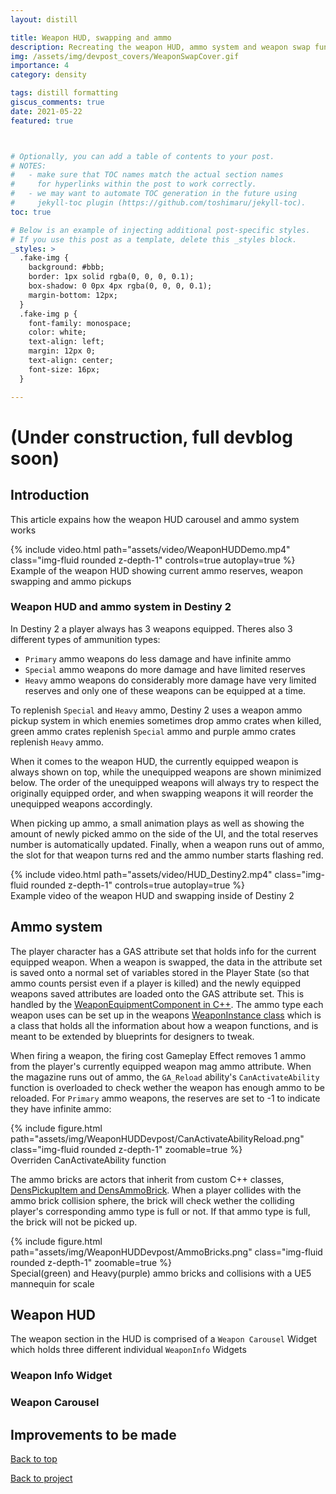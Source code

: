 ```yaml
---
layout: distill

title: Weapon HUD, swapping and ammo 
description: Recreating the weapon HUD, ammo system and weapon swap functionality
img: /assets/img/devpost_covers/WeaponSwapCover.gif
importance: 4
category: density

tags: distill formatting
giscus_comments: true
date: 2021-05-22
featured: true



# Optionally, you can add a table of contents to your post.
# NOTES:
#   - make sure that TOC names match the actual section names
#     for hyperlinks within the post to work correctly.
#   - we may want to automate TOC generation in the future using
#     jekyll-toc plugin (https://github.com/toshimaru/jekyll-toc).
toc: true

# Below is an example of injecting additional post-specific styles.
# If you use this post as a template, delete this _styles block.
_styles: >
  .fake-img {
    background: #bbb;
    border: 1px solid rgba(0, 0, 0, 0.1);
    box-shadow: 0 0px 4px rgba(0, 0, 0, 0.1);
    margin-bottom: 12px;
  }
  .fake-img p {
    font-family: monospace;
    color: white;
    text-align: left;
    margin: 12px 0;
    text-align: center;
    font-size: 16px;
  }

---
```

# (Under construction, full devblog soon)

## Introduction

This article expains how the weapon HUD carousel and ammo system works

<div class="l-body">
        {% include video.html path="assets/video/WeaponHUDDemo.mp4" class="img-fluid rounded z-depth-1" controls=true autoplay=true %}
</div>
<div class="caption">
    Example of the weapon HUD showing current ammo reserves, weapon swapping and ammo pickups
</div>



### Weapon HUD and ammo system in Destiny 2

In Destiny 2 a player always has 3 weapons equipped. Theres also 3 different types of ammunition types:

- `Primary` ammo weapons do less damage and have infinite ammo
- `Special` ammo weapons do more damage and have limited reserves
- `Heavy` ammo weapons do considerably more damage have very limited reserves and only one of these weapons can be equipped at a time.

To replenish `Special` and `Heavy` ammo, Destiny 2 uses a weapon ammo pickup system in which enemies sometimes drop ammo crates when killed, green ammo crates replenish `Special` ammo and purple ammo crates replenish `Heavy` ammo.

When it comes to the weapon HUD, the currently equipped weapon is always shown on top, while the unequipped weapons are shown minimized below. The order of the unequipped weapons will always try to respect the originally equipped order, and when swapping weapons it will reorder the unequipped weapons accordingly.

When picking up ammo, a small animation plays as well as showing the amount of newly picked ammo on the side of the UI, and the total reserves number is automatically updated. Finally, when a weapon runs out of ammo, the slot for that weapon turns red and the ammo number starts flashing red.

<div class="l-body">
        {% include video.html path="assets/video/HUD_Destiny2.mp4" class="img-fluid rounded z-depth-1" controls=true autoplay=true %}
</div>
<div class="caption">
    Example video of the weapon HUD and swapping inside of Destiny 2
</div>

## Ammo system
The player character has a GAS attribute set that holds info for the current equipped weapon. When a weapon is swapped, the data in the attribute set is saved onto a normal set of variables stored in the Player State (so that ammo counts persist even if a player is killed) and the newly equipped weapons saved attributes are loaded onto the GAS attribute set. This is handled by the [WeaponEquipmentComponent in C++](https://github.com/danimtz/DensityUE5/blob/master/Source/Density/Characters/PlayerCharacters/DensWeaponEquipmentComponent.h). The ammo type each weapon uses can be set up in the weapons [WeaponInstance class](https://github.com/danimtz/DensityUE5/blob/master/Source/Density/Weapons/DensWeaponInstance.h) which is a class that holds all the information about how a weapon functions, and is meant to be extended by blueprints for designers to tweak.

When firing a weapon, the firing cost Gameplay Effect removes 1 ammo from the player's currently equipped weapon mag ammo attribute. When the magazine runs out of ammo, the `GA_Reload` ability's `CanActivateAbility` function is overloaded to check wether the weapon has enough ammo to be reloaded. For `Primary` ammo weapons, the reserves are set to -1 to indicate they have infinite ammo:
<div class="l-body">
  {% include figure.html path="assets/img/WeaponHUDDevpost/CanActivateAbilityReload.png" class="img-fluid rounded z-depth-1" zoomable=true %}
</div>
<div class="caption">
    Overriden CanActivateAbility function
</div>


The ammo bricks are actors that inherit from custom C++ classes, [DensPickupItem and DensAmmoBrick](https://github.com/danimtz/DensityUE5/tree/master/Source/Density/Items). When a player collides with the ammo brick collision sphere, the brick will check wether the colliding player's corresponding ammo type is full or not. If that ammo type is full, the brick will not be picked up.

<div class="l-body">
  {% include figure.html path="assets/img/WeaponHUDDevpost/AmmoBricks.png" class="img-fluid rounded z-depth-1" zoomable=true %}
</div>
<div class="caption">
    Special(green) and Heavy(purple) ammo bricks and collisions with a UE5 mannequin for scale
</div>


## Weapon HUD
The weapon section in the HUD is comprised of a `Weapon Carousel` Widget which holds three different individual `WeaponInfo` Widgets

### Weapon Info Widget


### Weapon Carousel






## Improvements to be made




[<i class="fas fa-arrow-up fa-sm"></i> Back to top](#)


[<i class="fas fa-undo fa-sm"></i> Back to project](/portfolio/density/)         